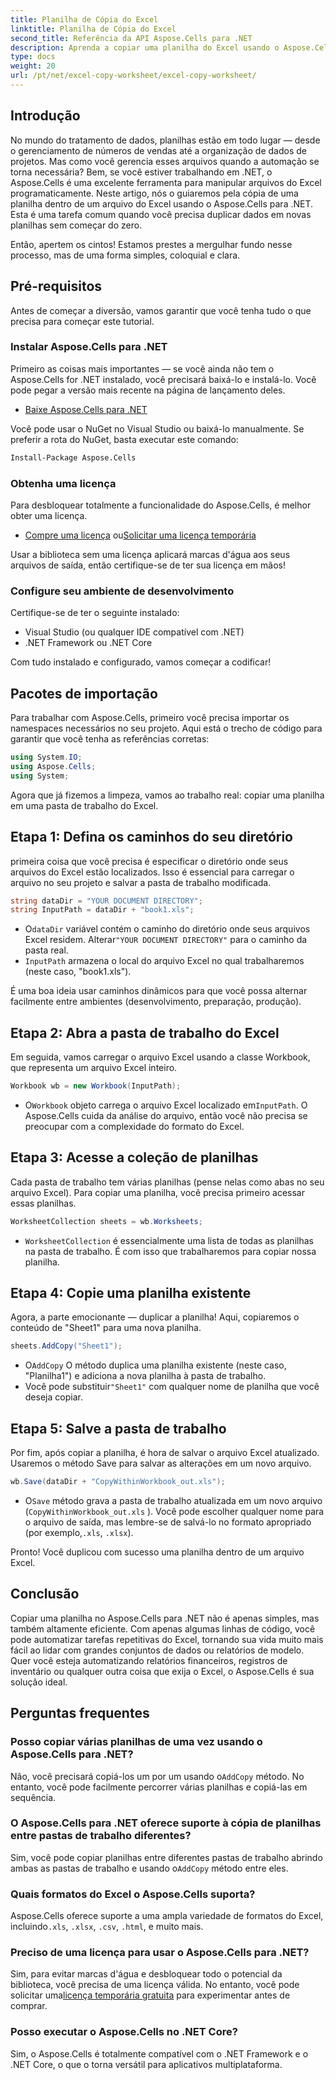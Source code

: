 ```yaml
---
title: Planilha de Cópia do Excel
linktitle: Planilha de Cópia do Excel
second_title: Referência da API Aspose.Cells para .NET
description: Aprenda a copiar uma planilha do Excel usando o Aspose.Cells para .NET com este guia passo a passo fácil de seguir. Ideal para desenvolvedores .NET que buscam automatizar tarefas do Excel.
type: docs
weight: 20
url: /pt/net/excel-copy-worksheet/excel-copy-worksheet/
---
```

## Introdução

No mundo do tratamento de dados, planilhas estão em todo lugar — desde o gerenciamento de números de vendas até a organização de dados de projetos. Mas como você gerencia esses arquivos quando a automação se torna necessária? Bem, se você estiver trabalhando em .NET, o Aspose.Cells é uma excelente ferramenta para manipular arquivos do Excel programaticamente. Neste artigo, nós o guiaremos pela cópia de uma planilha dentro de um arquivo do Excel usando o Aspose.Cells para .NET. Esta é uma tarefa comum quando você precisa duplicar dados em novas planilhas sem começar do zero.

Então, apertem os cintos! Estamos prestes a mergulhar fundo nesse processo, mas de uma forma simples, coloquial e clara.

## Pré-requisitos

Antes de começar a diversão, vamos garantir que você tenha tudo o que precisa para começar este tutorial.

### Instalar Aspose.Cells para .NET
Primeiro as coisas mais importantes — se você ainda não tem o Aspose.Cells for .NET instalado, você precisará baixá-lo e instalá-lo. Você pode pegar a versão mais recente na página de lançamento deles.

- [Baixe Aspose.Cells para .NET](https://releases.aspose.com/cells/net/)

Você pode usar o NuGet no Visual Studio ou baixá-lo manualmente. Se preferir a rota do NuGet, basta executar este comando:

```bash
Install-Package Aspose.Cells
```

### Obtenha uma licença
Para desbloquear totalmente a funcionalidade do Aspose.Cells, é melhor obter uma licença.

- [Compre uma licença](https://purchase.aspose.com/buy) ou[Solicitar uma licença temporária](https://purchase.aspose.com/temporary-license/)

Usar a biblioteca sem uma licença aplicará marcas d'água aos seus arquivos de saída, então certifique-se de ter sua licença em mãos!

### Configure seu ambiente de desenvolvimento
Certifique-se de ter o seguinte instalado:
- Visual Studio (ou qualquer IDE compatível com .NET)
- .NET Framework ou .NET Core

Com tudo instalado e configurado, vamos começar a codificar!

## Pacotes de importação

Para trabalhar com Aspose.Cells, primeiro você precisa importar os namespaces necessários no seu projeto. Aqui está o trecho de código para garantir que você tenha as referências corretas:

```csharp
using System.IO;
using Aspose.Cells;
using System;
```

Agora que já fizemos a limpeza, vamos ao trabalho real: copiar uma planilha em uma pasta de trabalho do Excel.

## Etapa 1: Defina os caminhos do seu diretório
primeira coisa que você precisa é especificar o diretório onde seus arquivos do Excel estão localizados. Isso é essencial para carregar o arquivo no seu projeto e salvar a pasta de trabalho modificada.

```csharp
string dataDir = "YOUR DOCUMENT DIRECTORY";
string InputPath = dataDir + "book1.xls";
```

-  O`dataDir` variável contém o caminho do diretório onde seus arquivos Excel residem. Alterar`"YOUR DOCUMENT DIRECTORY"` para o caminho da pasta real.
- `InputPath` armazena o local do arquivo Excel no qual trabalharemos (neste caso, "book1.xls").

É uma boa ideia usar caminhos dinâmicos para que você possa alternar facilmente entre ambientes (desenvolvimento, preparação, produção).

## Etapa 2: Abra a pasta de trabalho do Excel
Em seguida, vamos carregar o arquivo Excel usando a classe Workbook, que representa um arquivo Excel inteiro.

```csharp
Workbook wb = new Workbook(InputPath);
```

-  O`Workbook` objeto carrega o arquivo Excel localizado em`InputPath`. O Aspose.Cells cuida da análise do arquivo, então você não precisa se preocupar com a complexidade do formato do Excel.

## Etapa 3: Acesse a coleção de planilhas
Cada pasta de trabalho tem várias planilhas (pense nelas como abas no seu arquivo Excel). Para copiar uma planilha, você precisa primeiro acessar essas planilhas.

```csharp
WorksheetCollection sheets = wb.Worksheets;
```

- `WorksheetCollection` é essencialmente uma lista de todas as planilhas na pasta de trabalho. É com isso que trabalharemos para copiar nossa planilha.

## Etapa 4: Copie uma planilha existente
Agora, a parte emocionante — duplicar a planilha! Aqui, copiaremos o conteúdo de "Sheet1" para uma nova planilha.

```csharp
sheets.AddCopy("Sheet1");
```

-  O`AddCopy` O método duplica uma planilha existente (neste caso, "Planilha1") e adiciona a nova planilha à pasta de trabalho.
-  Você pode substituir`"Sheet1"` com qualquer nome de planilha que você deseja copiar.

## Etapa 5: Salve a pasta de trabalho
Por fim, após copiar a planilha, é hora de salvar o arquivo Excel atualizado. Usaremos o método Save para salvar as alterações em um novo arquivo.

```csharp
wb.Save(dataDir + "CopyWithinWorkbook_out.xls");
```

-  O`Save` método grava a pasta de trabalho atualizada em um novo arquivo (`CopyWithinWorkbook_out.xls` ). Você pode escolher qualquer nome para o arquivo de saída, mas lembre-se de salvá-lo no formato apropriado (por exemplo,`.xls`, `.xlsx`).

Pronto! Você duplicou com sucesso uma planilha dentro de um arquivo Excel.

## Conclusão

Copiar uma planilha no Aspose.Cells para .NET não é apenas simples, mas também altamente eficiente. Com apenas algumas linhas de código, você pode automatizar tarefas repetitivas do Excel, tornando sua vida muito mais fácil ao lidar com grandes conjuntos de dados ou relatórios de modelo. Quer você esteja automatizando relatórios financeiros, registros de inventário ou qualquer outra coisa que exija o Excel, o Aspose.Cells é sua solução ideal.

## Perguntas frequentes

### Posso copiar várias planilhas de uma vez usando o Aspose.Cells para .NET?
 Não, você precisará copiá-los um por um usando o`AddCopy` método. No entanto, você pode facilmente percorrer várias planilhas e copiá-las em sequência.

### O Aspose.Cells para .NET oferece suporte à cópia de planilhas entre pastas de trabalho diferentes?
 Sim, você pode copiar planilhas entre diferentes pastas de trabalho abrindo ambas as pastas de trabalho e usando o`AddCopy` método entre eles.

### Quais formatos do Excel o Aspose.Cells suporta?
 Aspose.Cells oferece suporte a uma ampla variedade de formatos do Excel, incluindo`.xls`, `.xlsx`, `.csv`, `.html`, e muito mais.

### Preciso de uma licença para usar o Aspose.Cells para .NET?
 Sim, para evitar marcas d'água e desbloquear todo o potencial da biblioteca, você precisa de uma licença válida. No entanto, você pode solicitar uma[licença temporária gratuita](https://purchase.aspose.com/temporary-license) para experimentar antes de comprar.

### Posso executar o Aspose.Cells no .NET Core?
Sim, o Aspose.Cells é totalmente compatível com o .NET Framework e o .NET Core, o que o torna versátil para aplicativos multiplataforma.